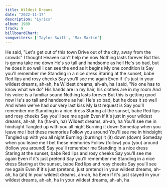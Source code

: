 ```yaml
---
title: Wildest Dreams
date: "2022-11-17"
description: "Lyrics"
album: 1989
track: 9
billboardChart: 
songwriters: ['Taylor Swift', 'Max Martin'] 
---
```


He said, "Let's get out of this town
Drive out of the city, away from the crowds"
I thought Heaven can't help me now
Nothing lasts forever
But this is gonna take me down
He's so tall and handsome as hell
He's so bad, but he does it so well
I can see the end as it begins
My one condition is
Say you'll remember me
Standing in a nice dress
Staring at the sunset, babe
Red lips and rosy cheeks
Say you'll see me again
Even if it's just in your wildest dreams, ah-ah, ha
Wildest dreams, ah-ah, ha
I said, "No one has to know what we do"
His hands are in my hair, his clothes are in my room
And his voice is a familiar sound
Nothing lasts forever
But this is getting good now
He's so tall and handsome as hell
He's so bad, but he does it so well
And when we've had our very last kiss
My last request is
Say you'll remember me
Standing in a nice dress
Staring at the sunset, babe
Red lips and rosy cheeks
Say you'll see me again
Even if it's just in your wildest dreams, ah-ah, ha (ha-ah, ha)
Wildest dreams, ah-ah, ha
You'll see me in hindsight
Tangled up with you all night
Burning it down
Someday when you leave me
I bet these memories
Follow you around
You'll see me in hindsight
Tangled up with you all night
Burning (burning) it (it) down (down)
Someday when you leave me
I bet these memories
Follow (follow) you (you) around (follow you around)
Say you'll remember me
Standing in a nice dress
Staring at the sunset, babe
Red lips and rosy cheeks
Say you'll see me again
Even if it's just pretend
Say you'll remember me
Standing in a nice dress
Staring at the sunset, babe
Red lips and rosy cheeks
Say you'll see me again
Even if it's just (pretend, just pretend) in your wildest dreams, ah-ah, ha (ah)
In your wildest dreams, ah-ah, ha
Even if it's just stayed in your wildest dreams, ah-ah, ha
In your wildest dreams, ah-ah, ha